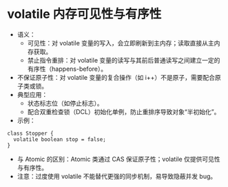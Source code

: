 # volatile 内存可见性与有序性

- 语义：
  - 可见性：对 volatile 变量的写入，会立即刷新到主内存；读取直接从主内存获取。
  - 禁止指令重排：对 volatile 变量的读写与其前后普通读写之间建立一定的有序性（happens-before）。
- 不保证原子性：对 volatile 变量的复合操作（如 i++）不是原子，需要配合原子类或锁。
- 典型应用：
  - 状态标志位（如停止标志）。
  - 配合双重检查锁（DCL）初始化单例，防止重排序导致对象“半初始化”。
- 示例：
```
class Stopper {
  volatile boolean stop = false;
}
```
- 与 Atomic 的区别：Atomic 类通过 CAS 保证原子性；volatile 仅提供可见性与有序性。
- 注意：过度使用 volatile 不能替代更强的同步机制，易导致隐蔽并发 bug。